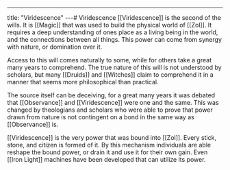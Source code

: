 ---
title: "Viridescence"
---# Viridescence
[[Viridescence]] is the second of the wills. It is [[Magic]] that was used to build the physical world of [[Zol]]. It requires a deep understanding of ones place as a living being in the world, and the connections between all things. This power can come from synergy with nature, or domination over it.

Access to this will comes naturally to some, while for others take a great many years to comprehend. The true nature of this will is not understood by scholars, but many [[Druids]] and [[Witches]] claim to comprehend it in a manner that seems more philosophical than practical.

The source itself can be deceiving, for a great many years it was debated that [[Observance]] and [[Viridescence]] were one and the same. This was changed by theologians and scholars who were able to prove that power drawn from nature is not contingent on a bond in the same way as [[Observance]] is.

[[Viridescence]] is the very power that was bound into [[Zol]]. Every stick, stone, and citizen is formed of it. By this mechanism individuals are able reshape the bound power, or drain it and use it for their own gain. Even [[Iron Light]] machines have been developed that can utilize its power.
